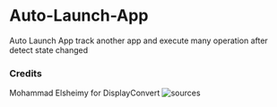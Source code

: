 # Auto-Launch-App
Auto Launch App track another app and execute many operation after detect state changed

### Credits

Mohammad Elsheimy for DisplayConvert ![sources](https://www.codeproject.com/Articles/36664/Changing-Display-Settings-Programmatically)

